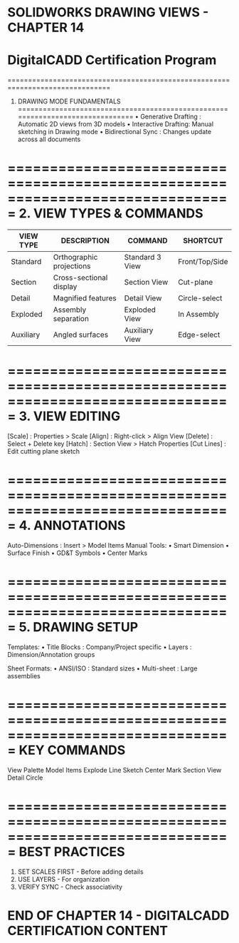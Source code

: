 # SOLIDWORKS DRAWING VIEWS - CHAPTER 14
# DigitalCADD Certification Program

===============================================================================
1. DRAWING MODE FUNDAMENTALS
===============================================================================
• Generative Drafting : Automatic 2D views from 3D models
• Interactive Drafting: Manual sketching in Drawing mode
• Bidirectional Sync : Changes update across all documents

===============================================================================
2. VIEW TYPES & COMMANDS
===============================================================================
| VIEW TYPE       | DESCRIPTION               | COMMAND           | SHORTCUT     |
|-----------------|---------------------------|-------------------|--------------|
| Standard        | Orthographic projections  | Standard 3 View   | Front/Top/Side|
| Section         | Cross-sectional display   | Section View      | Cut-plane    |
| Detail          | Magnified features        | Detail View       | Circle-select|
| Exploded        | Assembly separation       | Exploded View     | In Assembly  |
| Auxiliary       | Angled surfaces           | Auxiliary View    | Edge-select  |

===============================================================================
3. VIEW EDITING
===============================================================================
[Scale]        : Properties > Scale
[Align]        : Right-click > Align View
[Delete]       : Select + Delete key
[Hatch]        : Section View > Hatch Properties
[Cut Lines]    : Edit cutting plane sketch

===============================================================================
4. ANNOTATIONS
===============================================================================
Auto-Dimensions : Insert > Model Items
Manual Tools:
• Smart Dimension
• Surface Finish
• GD&T Symbols
• Center Marks

===============================================================================
5. DRAWING SETUP
===============================================================================
Templates:
• Title Blocks  : Company/Project specific
• Layers       : Dimension/Annotation groups

Sheet Formats:
• ANSI/ISO     : Standard sizes
• Multi-sheet  : Large assemblies

===============================================================================
KEY COMMANDS
===============================================================================
View Palette     Model Items      Explode Line Sketch
Center Mark      Section View    Detail Circle

===============================================================================
BEST PRACTICES
===============================================================================
1. SET SCALES FIRST - Before adding details
2. USE LAYERS      - For organization
3. VERIFY SYNC     - Check associativity

# END OF CHAPTER 14 - DIGITALCADD CERTIFICATION CONTENT #
